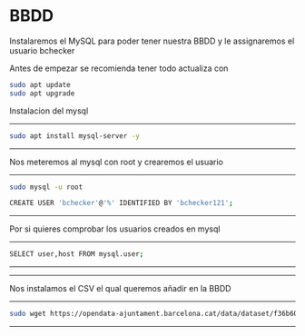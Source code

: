 
# BBDD

Instalaremos el MySQL para poder tener nuestra BBDD y le assignaremos el usuario bchecker

Antes de empezar se recomienda tener todo actualiza con
```bash
sudo apt update
sudo apt upgrade
```

Instalacion del mysql 

---
```bash
sudo apt install mysql-server -y
```
---
Nos meteremos al mysql con root y crearemos el usuario

---
```bash
sudo mysql -u root
```
```bash
CREATE USER 'bchecker'@'%' IDENTIFIED BY 'bchecker121';
```
---
Por si quieres comprobar los usuarios creados en mysql

---
```bash
SELECT user,host FROM mysql.user;
```
---

---

Nos instalamos el CSV el qual queremos añadir en la BBDD 

---
```bash
sudo wget https://opendata-ajuntament.barcelona.cat/data/dataset/f36b60f2-9541-4d08-b0f9-b0a9313fab3d/resource/29d9ff10-6892-4f16-9012-d5c4997857e7/download
```
---
